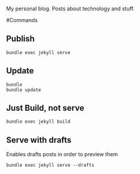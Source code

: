 My personal blog. 
Posts about technology and stuff.

#Commands

## Publish
```
bundle exec jekyll serve
```

## Update
```
bundle
bundle update
```

## Just Build, not serve
```
bundle exec jekyll build
```

## Serve with drafts
Enables drafts posts in order to preview them
```
bundle exec jekyll serve --drafts
```